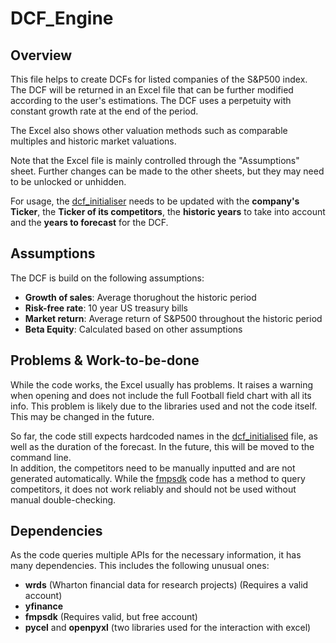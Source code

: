 # **DCF_Engine**

## Overview
This file helps to create DCFs for listed companies of the S&P500 index. The DCF will be returned in an Excel file that can be further modified according to the user's estimations. The DCF uses a perpetuity with constant growth rate at the end of the period.

The Excel also shows other valuation methods such as comparable multiples and historic market valuations.

Note that the Excel file is mainly controlled through the "Assumptions" sheet. Further changes can be made to the other sheets, but they may need to be unlocked or unhidden.

For usage, the [dcf_initialiser](/code/dcf_initialiser.py) needs to be updated with the **company's Ticker**, the **Ticker of its competitors**, the **historic years** to take into account and the **years to forecast** for the DCF.

## Assumptions
The DCF is build on the following assumptions:
- **Growth of sales**: Average thorughout the historic period
- **Risk-free rate**: 10 year US treasury bills
- **Market return**: Average return of S&P500 throughout the historic period
- **Beta Equity**: Calculated based on other assumptions

## Problems & Work-to-be-done
While the code works, the Excel usually has problems. It raises a warning when opening and does not include the full Football field chart with all its info. This problem is likely due to the libraries used and not the code itself. This may be changed in the future.

So far, the code still expects hardcoded names in the [dcf_initialised](dcf_initialiser.py) file, as well as the duration of the forecast. In the future, this will be moved to the command line.  
In addition, the competitors need to be manually inputted and are not generated automatically. While the [fmpsdk](code/fmpsdk_query/fmpsdk_query.py) code has a method to query competitors, it does not work reliably and should not be used without manual double-checking.


## Dependencies
As the code queries multiple APIs for the necessary information, it has many dependencies. This includes the following unusual ones:  
- **wrds** (Wharton financial data for research projects) (Requires a valid account)  
- **yfinance**   
- **fmpsdk** (Requires valid, but free account)
- **pycel** and **openpyxl** (two libraries used for the interaction with excel)
